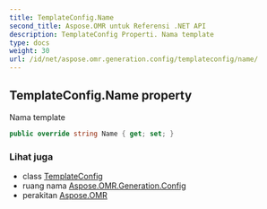 ```yaml
---
title: TemplateConfig.Name
second_title: Aspose.OMR untuk Referensi .NET API
description: TemplateConfig Properti. Nama template
type: docs
weight: 30
url: /id/net/aspose.omr.generation.config/templateconfig/name/
---
```

## TemplateConfig.Name property

Nama template

```csharp
public override string Name { get; set; }
```

### Lihat juga

* class [TemplateConfig](../)
* ruang nama [Aspose.OMR.Generation.Config](../../templateconfig/)
* perakitan [Aspose.OMR](../../../)


